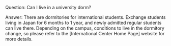 Question: Can I live in a university dorm? 

Answer:
There are dormitories for international students. Exchange students living in Japan for 6 months to 1 year, and newly admitted regular students can live there. Depending on the campus, conditions to live in the dormitory change, so please refer to the [International Center Home Page] website for more details. 